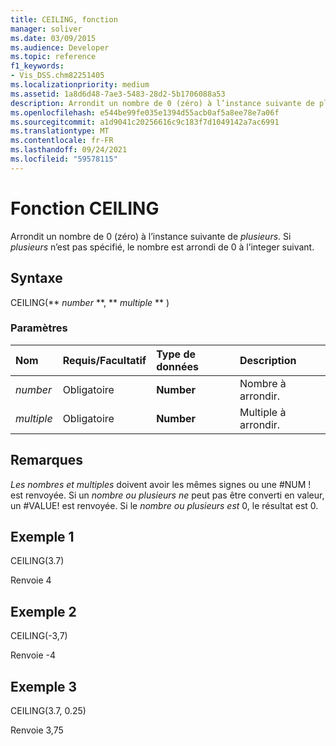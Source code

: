 ```yaml
---
title: CEILING, fonction
manager: soliver
ms.date: 03/09/2015
ms.audience: Developer
ms.topic: reference
f1_keywords:
- Vis_DSS.chm82251405
ms.localizationpriority: medium
ms.assetid: 1a8d6d48-7ae3-5483-28d2-5b1706088a53
description: Arrondit un nombre de 0 (zéro) à l’instance suivante de plusieurs. Si plusieurs n’est pas spécifié, le nombre est arrondi de 0 à l’integer suivant.
ms.openlocfilehash: e544be99fe035e1394d55acb0af5a8ee78e7a06f
ms.sourcegitcommit: a1d9041c20256616c9c183f7d1049142a7ac6991
ms.translationtype: MT
ms.contentlocale: fr-FR
ms.lasthandoff: 09/24/2021
ms.locfileid: "59578115"
---
```

# <a name="ceiling-function"></a>Fonction CEILING

Arrondit un nombre de 0 (zéro) à l’instance suivante de  _plusieurs_. Si  _plusieurs_ n’est pas spécifié, le nombre est arrondi de 0 à l’integer suivant. 
  
## <a name="syntax"></a>Syntaxe

CEILING(** *number* **, ** *multiple* ** ) 
  
### <a name="parameters"></a>Paramètres

|**Nom**|**Requis/Facultatif**|**Type de données**|**Description**|
|:-----|:-----|:-----|:-----|
| _number_ <br/> |Obligatoire  <br/> |**Number** <br/> |Nombre à arrondir.  <br/> |
| _multiple_ <br/> |Obligatoire  <br/> |**Number** <br/> |Multiple à arrondir.  <br/> |
   
## <a name="remarks"></a>Remarques

 _Les_  _nombres et multiples_ doivent avoir les mêmes signes ou une #NUM ! est renvoyée. Si un  _nombre ou_  _plusieurs ne_ peut pas être converti en valeur, un #VALUE! est renvoyée. Si le  _nombre ou_  _plusieurs est_ 0, le résultat est 0. 
  
## <a name="example-1"></a>Exemple 1

CEILING(3.7)
  
Renvoie 4
  
## <a name="example-2"></a>Exemple 2

CEILING(-3,7)
  
Renvoie -4
  
## <a name="example-3"></a>Exemple 3

CEILING(3.7, 0.25)
  
Renvoie 3,75
  

